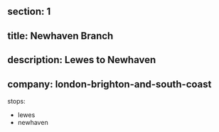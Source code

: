 ﻿section: 1
----
title: Newhaven Branch
----
description: Lewes to Newhaven
----
company: london-brighton-and-south-coast
----
stops:
- lewes
- newhaven
